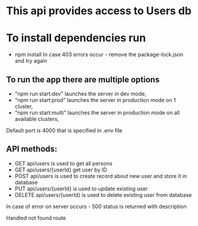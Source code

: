 # This api provides access to Users db
# To install dependencies run
- npm install
In case 403 errors occur - remove the package-lock.json and try again

## To run the app there are multiple options
- "npm run start:dev" launches the server in dev mode,
- "npm run start:prod" launches the server in production mode on 1 cluster,
- "npm run start:multi" launches the server in production mode on all available clusters,

Default port is 4000 that is specified in .env file

## API methods:
- GET api/users is used to get all persons
- GET api/users/{userId} get user by ID
- POST api/users is used to create record about new user and store it in database
- PUT api/users/{userId} is used to update existing user
- DELETE api/users/{userId} is used to delete existing user from database

In case of error on server occurs - 500 status is returned with description

Handled not found route
